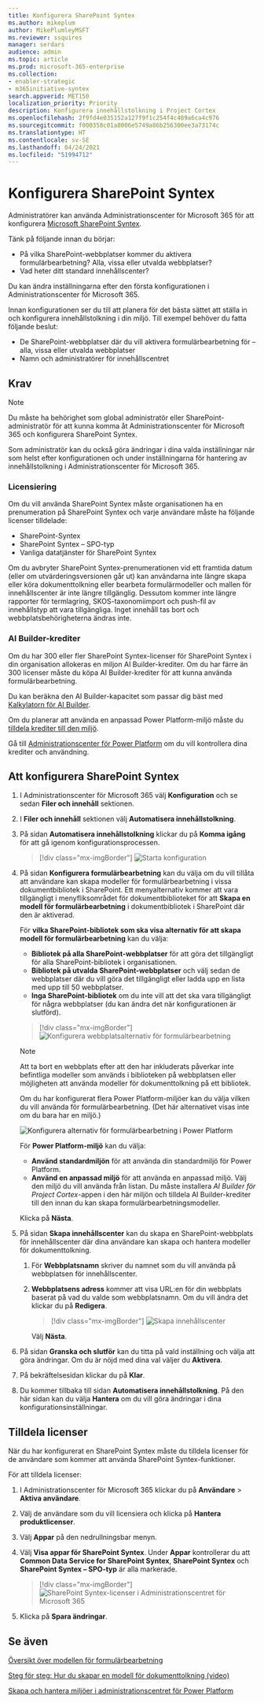 ```yaml
---
title: Konfigurera SharePoint Syntex
ms.author: mikeplum
author: MikePlumleyMSFT
ms.reviewer: ssquires
manager: serdars
audience: admin
ms.topic: article
ms.prod: microsoft-365-enterprise
ms.collection:
- enabler-strategic
- m365initiative-syntex
search.appverid: MET150
localization_priority: Priority
description: Konfigurera innehållstolkning i Project Cortex
ms.openlocfilehash: 2f9fd4e035152a127f9f1c254f4c489a6ca4c976
ms.sourcegitcommit: f000358c01a8006e5749a86b256300ee3a73174c
ms.translationtype: HT
ms.contentlocale: sv-SE
ms.lasthandoff: 04/24/2021
ms.locfileid: "51994712"
---
```

# <a name="set-up-sharepoint-syntex"></a>Konfigurera SharePoint Syntex

Administratörer kan använda Administrationscenter för Microsoft 365 för att konfigurera [Microsoft SharePoint Syntex](index.md). 

Tänk på följande innan du börjar:

- På vilka SharePoint-webbplatser kommer du aktivera formulärbearbetning? Alla, vissa eller utvalda webbplatser?
- Vad heter ditt standard innehållscenter?

Du kan ändra inställningarna efter den första konfigurationen i Administrationscenter för Microsoft 365.

Innan konfigurationen ser du till att planera för det bästa sättet att ställa in och konfigurera innehållstolkning i din miljö. Till exempel behöver du fatta följande beslut:

- De SharePoint-webbplatser där du vill aktivera formulärbearbetning för – alla, vissa eller utvalda webbplatser
- Namn och administratörer för innehållscentret

## <a name="requirements"></a>Krav 

> [!NOTE]
> Du måste ha behörighet som global administratör eller SharePoint-administratör för att kunna komma åt Administrationscenter för Microsoft 365 och konfigurera SharePoint Syntex.

Som administratör kan du också göra ändringar i dina valda inställningar när som helst efter konfigurationen och under inställningarna för hantering av innehållstolkning i Administrationscenter för Microsoft 365.

### <a name="licensing"></a>Licensiering

Om du vill använda SharePoint Syntex måste organisationen ha en prenumeration på SharePoint Syntex och varje användare måste ha följande licenser tilldelade:

- SharePoint-Syntex
- SharePoint Syntex – SPO-typ
- Vanliga datatjänster för SharePoint Syntex

Om du avbryter SharePoint Syntex-prenumerationen vid ett framtida datum (eller om utvärderingsversionen går ut) kan användarna inte längre skapa eller köra dokumenttolkning eller bearbeta formulärmodeller och mallen för innehållscenter är inte längre tillgänglig. Dessutom kommer inte längre rapporter för termlagring, SKOS-taxonomiimport och push-fil av innehållstyp att vara tillgängliga. Inget innehåll tas bort och webbplatsbehörigheterna ändras inte.

### <a name="ai-builder-credits"></a>AI Builder-krediter

Om du har 300 eller fler SharePoint Syntex-licenser för SharePoint Syntex i din organisation allokeras en miljon AI Builder-krediter. Om du har färre än 300 licenser måste du köpa AI Builder-krediter för att kunna använda formulärbearbetning.

Du kan beräkna den AI Builder-kapacitet som passar dig bäst med [Kalkylatorn för AI Builder](https://powerapps.microsoft.com/ai-builder-calculator).

Om du planerar att använda en anpassad Power Platform-miljö måste du [tilldela krediter till den miljö](/power-platform/admin/capacity-add-on).

Gå till [Administrationscenter för Power Platform](https://admin.powerplatform.microsoft.com/resources/capacity) om du vill kontrollera dina krediter och användning.

## <a name="to-set-up-sharepoint-syntex"></a>Att konfigurera SharePoint Syntex

1. I Administrationscenter för Microsoft 365 välj **Konfiguration** och se sedan **Filer och innehåll** sektionen.

2. I **Filer och innehåll** sektionen välj **Automatisera innehållstolkning**.<br/>

3. På sidan **Automatisera innehållstolkning** klickar du på **Komma igång** för att gå igenom konfigurationsprocessen.<br/>

    > [!div class="mx-imgBorder"]
    > ![Starta konfiguration](../media/content-understanding/admin-content-understanding-get-started.png)</br>

4. På sidan **Konfigurera formulärbearbetning** kan du välja om du vill tillåta att användare kan skapa modeller för formulärbearbetning i vissa dokumentbibliotek i SharePoint. Ett menyalternativ kommer att vara tillgängligt i menyfliksområdet för dokumentbiblioteket för att **Skapa en modell för formulärbearbetning** i dokumentbibliotek i SharePoint där den är aktiverad.
 
     För **vilka SharePoint-bibliotek som ska visa alternativ för att skapa modell för formulärbearbetning** kan du välja:</br>
      - **Bibliotek på alla SharePoint-webbplatser** för att göra det tillgängligt för alla SharePoint-bibliotek i organisationen.</br>
      - **Bibliotek på utvalda SharePoint-webbplatser** och välj sedan de webbplatser där du vill göra det tillgängligt eller ladda upp en lista med upp till 50 webbplatser.</br>
      - **Inga SharePoint-bibliotek** om du inte vill att det ska vara tillgängligt för några webbplatser (du kan ändra det när konfigurationen är slutförd).

   > [!div class="mx-imgBorder"]
   > ![Konfigurera webbplatsalternativ för formulärbearbetning](../media/content-understanding/admin-configforms.png)

   > [!Note]
   > Att ta bort en webbplats efter att den har inkluderats påverkar inte befintliga modeller som används i biblioteken på webbplatsen eller möjligheten att använda modeller för dokumenttolkning på ett bibliotek. 
    
    Om du har konfigurerat flera Power Platform-miljöer kan du välja vilken du vill använda för formulärbearbetning. (Det här alternativet visas inte om du bara har en miljö.)

    ![Konfigurera alternativ för formulärbearbetning i Power Platform](../media/content-understanding/setup-power-platform-env.png)

    För **Power Platform-miljö** kan du välja:
    - **Använd standardmiljön** för att använda din standardmiljö för Power Platform.
    - **Använd en anpassad miljö** för att använda en anpassad miljö. Välj den miljö du vill använda från listan. Du måste installera *AI Builder för Project Cortex*-appen i den här miljön och tilldela AI Builder-krediter till den innan du kan skapa formulärbearbetningsmodeller.

    Klicka på **Nästa**.

5. På sidan **Skapa innehållscenter** kan du skapa en SharePoint-webbplats för innehållscenter där dina användare kan skapa och hantera modeller för dokumenttolkning.

    1. För **Webbplatsnamn** skriver du namnet som du vill använda på webbplatsen för innehållscenter.
    
    1. **Webbplatsens adress** kommer att visa URL:en för din webbplats baserat på vad du valde som webbplatsnamn. Om du vill ändra det klickar du på **Redigera**.

       > [!div class="mx-imgBorder"]
       > ![Skapa innehållscenter](../media/content-understanding/admin-cu-create-cc.png)</br>

       Välj **Nästa**.

6. På sidan **Granska och slutför** kan du titta på vald inställning och välja att göra ändringar. Om du är nöjd med dina val väljer du **Aktivera**.

7. På bekräftelsesidan klickar du på **Klar**.

8. Du kommer tillbaka till sidan **Automatisera innehållstolkning**. På den här sidan kan du välja **Hantera** om du vill göra ändringar i dina konfigurationsinställningar. 

## <a name="assign-licenses"></a>Tilldela licenser

När du har konfigurerat en SharePoint Syntex måste du tilldela licenser för de användare som kommer att använda SharePoint Syntex-funktioner.

För att tilldela licenser:

1. I Administrationscenter för Microsoft 365 klickar du på **Användare** > **Aktiva användare**.

2. Välj de användare som du vill licensiera och klicka på **Hantera produktlicenser**.

3. Välj **Appar** på den nedrullningsbar menyn.

4. Välj **Visa appar för SharePoint Syntex**. Under **Appar** kontrollerar du att **Common Data Service for SharePoint Syntex**, **SharePoint Syntex** och **SharePoint Syntex – SPO-typ** är alla markerade.

    > [!div class="mx-imgBorder"]
    > ![SharePoint Syntex-licenser i Administrationscentret för Microsoft 365](../media/content-understanding/sharepoint-syntex-licenses.png)

5. Klicka på **Spara ändringar**.

## <a name="see-also"></a>Se även

[Översikt över modellen för formulärbearbetning](/ai-builder/form-processing-model-overview)

[Steg för steg: Hur du skapar en modell för dokumenttolkning (video)](https://www.youtube.com/watch?v=DymSHObD-bg)

[Skapa och hantera miljöer i administrationscentret för Power Platform](/power-platform/admin/create-environment)
